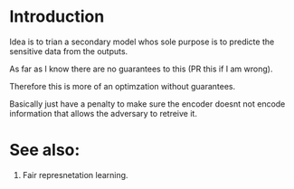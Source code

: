 # Introduction

Idea is to trian a secondary model whos sole purpose is to predicte the sensitive
data from the outputs.

As far as I know there are no guarantees to this (PR this if I am wrong).

Therefore this is more of an optimzation without guarantees.

Basically just have a penalty to make sure the encoder doesnt not encode information
that allows the adversary to retreive it.

# See also:

1. Fair represnetation learning.
